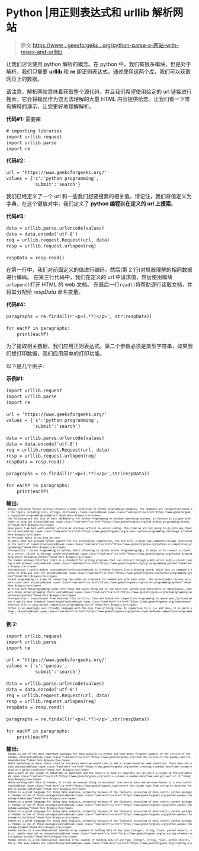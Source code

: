 # Python |用正则表达式和 urllib 解析网站

> 原文:[https://www . geesforgeks . org/python-parse-a-网站-with-regex-and-urllib/](https://www.geeksforgeeks.org/python-parse-a-website-with-regex-and-urllib/)

让我们讨论使用 python 解析的概念。在 python 中，我们有很多模块，但是对于解析，我们只需要 **urllib** 和 **re** 即正则表达式。通过使用这两个库，我们可以获取网页上的数据。

请注意，解析网站意味着获取整个源代码，并且我们希望使用给定的 url 链接进行搜索，它会将输出作为您无法理解的大量 HTML 内容提供给您。让我们看一下带有解释的演示，让您更好地理解解析。

**代码#1:** 需要库

```
# importing libraries
import urllib.request
import urllib.parse
import re
```

**代码#2:**

```
url = 'https://www.geeksforgeeks.org/'
values = {'s':'python programming',
          'submit':'search'}
```

我们已经定义了一个 url 和一些我们想要搜索的相关值。请记住，我们将值定义为字典，在这个键值对中，我们定义了 **python 编程**到**在定义的 url 上搜索**。

**代码#3:**

```
data = urllib.parse.urlencode(values)        
data = data.encode('utf-8')                  
req = urllib.request.Request(url, data)      
resp = urllib.request.urlopen(req)    

respData = resp.read()                      
```

在第一行中，我们对前面定义的值进行编码，然后(第 2 行)对机器理解的相同数据进行编码。
在第三行代码中，我们在定义的 url 中请求值，然后使用模块`urlopen()`打开 HTML 的 web 文档。
在最后一行`read()`将帮助逐行读取文档，并将其分配给 *respData* 命名变量。

**代码#4:**

```
paragraphs = re.findall(r'<p>(.*?)</p>', str(respData))

for eachP in paragraphs:
    print(eachP)
```

为了提取相关数据，我们应用正则表达式。第二个参数必须是类型字符串，如果我们想打印数据，我们应用简单的打印功能。

以下是几个例子:

**示例#1:**

```
import urllib.request
import urllib.parse
import re

url = 'https://www.geeksforgeeks.org/'
values = {'s':'python programming',
          'submit':'search'}

data = urllib.parse.urlencode(values)
data = data.encode('utf-8')
req = urllib.request.Request(url, data)
resp = urllib.request.urlopen(req)
respData = resp.read()

paragraphs = re.findall(r'<p>(.*?)</p>',str(respData))

for eachP in paragraphs:
    print(eachP)
```

**输出:**
![](img/36733ede0bc48e2d54b63636e67fb989.png)

**例 2:**

```
import urllib.request
import urllib.parse
import re

url = 'https://www.geeksforgeeks.org/'
values = {'s':'pandas',
          'submit':'search'}

data = urllib.parse.urlencode(values)
data = data.encode('utf-8')
req = urllib.request.Request(url, data)
resp = urllib.request.urlopen(req)
respData = resp.read()

paragraphs = re.findall(r'<p>(.*?)</p>',str(respData))

for eachP in paragraphs:
    print(eachP)
```

**输出:**
![](img/74575e47e0c8e74f4d73ff1e39bf92f5.png)